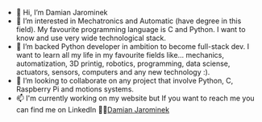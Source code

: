 - 👋 Hi, I’m Damian Jarominek
- 👀 I’m interested in Mechatronics and Automatic (have degree in this field). My favourite programming language is C and Python. I want to know and use very wide technological stack. 
- 🌱 I’m backed Python developer in ambition to become full-stack dev. I want to learn all my life in my favourite fields like... mechanics, automatization, 3D printig, robotics, programming, data sciense, actuators, sensors, computers and any new technology :).
- 💞️ I’m looking to collaborate on any project that involve Python, C, Raspberry Pi and motions systems. 
- 📫 I'm currently working on my website but If you want to reach me you can find me on LinkedIn :construction_worker_man:[Damian Jarominek](https://www.linkedin.com/in/damian-jarominek-78a83215b/)


